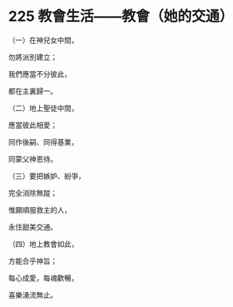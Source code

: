 # 225 教會生活——教會（她的交通）

（一）在神兒女中間，

勿將派別建立；

我們應當不分彼此，

都在主裏歸一。

（二）地上聖徒中間，

應當彼此相愛；

同作後嗣、同得基業，

同蒙父神恩待。

（三）要把嫉妒、紛爭，

完全消除無蹤；

惟願順服救主的人，

永住甜美交通。

（四）地上教會如此，

方能合乎神旨；

每心成愛，每魂歡暢，

喜樂湧流無止。


